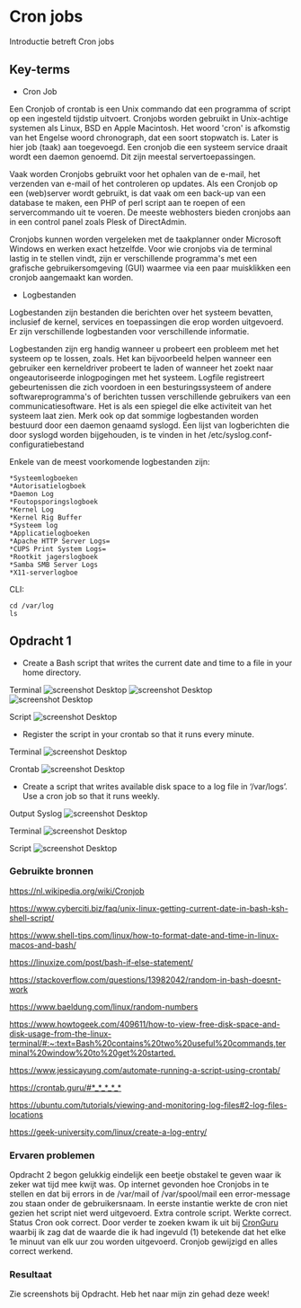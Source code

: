 # Cron jobs

Introductie betreft Cron jobs

## Key-terms

- Cron Job

Een Cronjob of crontab is een Unix commando dat een programma of script op een ingesteld tijdstip uitvoert. Cronjobs worden gebruikt in Unix-achtige systemen als Linux, BSD en Apple Macintosh. Het woord 'cron' is afkomstig van het Engelse woord chronograph, dat een soort stopwatch is. Later is hier job (taak) aan toegevoegd. Een cronjob die een systeem service draait wordt een daemon genoemd. Dit zijn meestal servertoepassingen.

Vaak worden Cronjobs gebruikt voor het ophalen van de e-mail, het verzenden van e-mail of het controleren op updates. Als een Cronjob op een (web)server wordt gebruikt, is dat vaak om een back-up van een database te maken, een PHP of perl script aan te roepen of een servercommando uit te voeren. De meeste webhosters bieden cronjobs aan in een control panel zoals Plesk of DirectAdmin.

Cronjobs kunnen worden vergeleken met de taakplanner onder Microsoft Windows en werken exact hetzelfde. Voor wie cronjobs via de terminal lastig in te stellen vindt, zijn er verschillende programma's met een grafische gebruikersomgeving (GUI) waarmee via een paar muisklikken een cronjob aangemaakt kan worden.

- Logbestanden

Logbestanden zijn bestanden die berichten over het systeem bevatten, inclusief de kernel, services en toepassingen die erop worden uitgevoerd. Er zijn verschillende logbestanden voor verschillende informatie.

Logbestanden zijn erg handig wanneer u probeert een probleem met het systeem op te lossen, zoals. Het kan bijvoorbeeld helpen wanneer een gebruiker een kerneldriver probeert te laden of wanneer het zoekt naar ongeautoriseerde inlogpogingen met het systeem. Logfile registreert gebeurtenissen die zich voordoen in een besturingssysteem of andere softwareprogramma's of berichten tussen verschillende gebruikers van een communicatiesoftware. Het is als een spiegel die elke activiteit van het systeem laat zien. Merk ook op dat sommige logbestanden worden bestuurd door een daemon genaamd syslogd. Een lijst van logberichten die door syslogd worden bijgehouden, is te vinden in het /etc/syslog.conf-configuratiebestand

Enkele van de meest voorkomende logbestanden zijn:

    *Systeemlogboeken
    *Autorisatielogboek
    *Daemon Log
    *Foutopsporingslogboek
    *Kernel Log
    *Kernel Rig Buffer
    *Systeem log
    *Applicatielogboeken
    *Apache HTTP Server Logs=
    *CUPS Print System Logs=
    *Rootkit jagerslogboek
    *Samba SMB Server Logs
    *X11-serverlogboe

CLI:

    cd /var/log
    ls

## Opdracht 1

- Create a Bash script that writes the current date and time to a file in your home directory.

Terminal
![screenshot Desktop](../00_includes/LNX/LNX011_2.png)
![screenshot Desktop](../00_includes/LNX/LNX011_3.png)
![screenshot Desktop](../00_includes/LNX/LNX011_4.png)

Script
![screenshot Desktop](../00_includes/LNX/LNX011_1.png)

- Register the script in your crontab so that it runs every minute.

Terminal
![screenshot Desktop](../00_includes/LNX/LNX011_5.png)

Crontab
![screenshot Desktop](../00_includes/LNX/LNX011_6.png)

- Create a script that writes available disk space to a log file in ‘/var/logs’. Use a cron job so that it runs weekly.

Output Syslog
![screenshot Desktop](../00_includes/LNX/LNX011_7.png)

Terminal
![screenshot Desktop](../00_includes/LNX/LNX011_8.png)

Script
![screenshot Desktop](../00_includes/LNX/LNX011_9.png)

### Gebruikte bronnen

<https://nl.wikipedia.org/wiki/Cronjob>

<https://www.cyberciti.biz/faq/unix-linux-getting-current-date-in-bash-ksh-shell-script/>

<https://www.shell-tips.com/linux/how-to-format-date-and-time-in-linux-macos-and-bash/>

<https://linuxize.com/post/bash-if-else-statement/>

<https://stackoverflow.com/questions/13982042/random-in-bash-doesnt-work>

<https://www.baeldung.com/linux/random-numbers>

<https://www.howtogeek.com/409611/how-to-view-free-disk-space-and-disk-usage-from-the-linux-terminal/#:~:text=Bash%20contains%20two%20useful%20commands,terminal%20window%20to%20get%20started.>

<https://www.jessicayung.com/automate-running-a-script-using-crontab/>

<https://crontab.guru/#*_*_*_*_*>

<https://ubuntu.com/tutorials/viewing-and-monitoring-log-files#2-log-files-locations>

<https://geek-university.com/linux/create-a-log-entry/>

### Ervaren problemen

Opdracht 2 begon gelukkig eindelijk een beetje obstakel te geven waar ik zeker wat tijd mee kwijt was. Op internet gevonden hoe Cronjobs in te stellen en dat bij errors in de /var/mail of /var/spool/mail een error-message zou staan onder de gebruikersnaam. In eerste instantie werkte de cron niet gezien het script niet werd uitgevoerd. Extra controle script. Werkte correct. Status Cron ook correct. Door verder te zoeken kwam ik uit bij [CronGuru](https://crontab.guru/#*_*_*_*_*) waarbij ik zag dat de waarde die ik had ingevuld (1) betekende dat het elke 1e minuut van elk uur zou worden uitgevoerd. Cronjob gewijzigd en alles correct werkend.

### Resultaat

Zie screenshots bij Opdracht. Heb het naar mijn zin gehad deze week!
